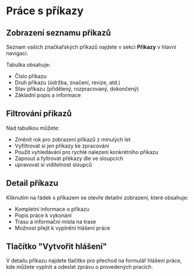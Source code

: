 # Práce s příkazy

## Zobrazení seznamu příkazů

Seznam vašich značkařských příkazů najdete v sekci **Příkazy** v hlavní navigaci.

Tabulka obsahuje:
- Číslo příkazu
- Druh příkazu (údržba, značení, revize, atd.)
- Stav příkazu (přidělený, rozpracovaný, dokončený)
- Základní popis a informace

## Filtrování příkazů

Nad tabulkou můžete:
- Změnit rok pro zobrazení příkazů z minulých let
- Vyfiltrovat si jen příkazy ke zpracování
- Použít vyhledávání pro rychlé nalezení konkrétního příkazu
- Zapnout a fyltrovat přékazy dle ve sloupcích
- upravovat si viditelnost sloupců

## Detail příkazu

Kliknutím na řádek s příkazem se otevře detailní zobrazení, které obsahuje:
- Kompletní informace o příkazu
- Popis práce k vykonání
- Trasu a informační místa na trase
- Možnost přejít k vyplnění hlášení práce

## Tlačítko "Vytvořit hlášení"

V detailu příkazu najdete tlačítko pro přechod na formulář hlášení práce, kde můžete vyplnit a odeslat zprávu o provedených pracích.